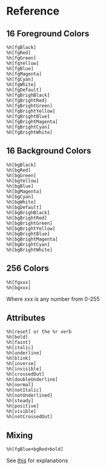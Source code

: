# Reference
## 16 Foreground Colors
```
%h[fgBlack]
%h[fgRed]
%h[fgGreen]
%h[fgYellow]
%h[fgBlue]
%h[fgMagenta]
%h[fgCyan]
%h[fgWhite]
%h[fgDefault]
%h[fgBrighBlack]
%h[fgBrightRed]
%h[fgBrightGreen]
%h[fgBrightYellow]
%h[fgBrightBlue]
%h[fgBrightMagenta]
%h[fgBrightCyan]
%h[fgBrightWhite]
```

## 16 Background Colors
```
%h[bgBlack]
%h[bgRed]
%h[bgGreen]
%h[bgYellow]
%h[bgBlue]
%h[bgMagenta]
%h[bgCyan]
%h[bgWhite]
%h[bgDefault]
%h[bgBrighBlack]
%h[bgBrightRed]
%h[bgBrightGreen]
%h[bgBrightYellow]
%h[bgBrightBlue]
%h[bgBrightMagenta]
%h[bgBrightCyan]
%h[bgBrightWhite]
```

## 256 Colors
```
%h[fgxxx]
%h[bgxxx]
```
Where xxx is any number from 0-255

## Attributes
```
%h[reset] or the %r verb
%h[bold]
%h[faint]
%h[italic]
%h[underline]
%h[blink]
%h[inverse]
%h[invisible]
%h[crossedOut]
%h[doubleUnderline]
%h[normal]
%h[notItalic]
%h[notUnderlined]
%h[steady]
%h[positive]
%h[visible]
%h[notCrossedOut]
```

## Mixing
```
%h[fgBlue+bgRed+bold]
```

See [this](http://invisible-island.net/xterm/ctlseqs/ctlseqs.html) for explanations
